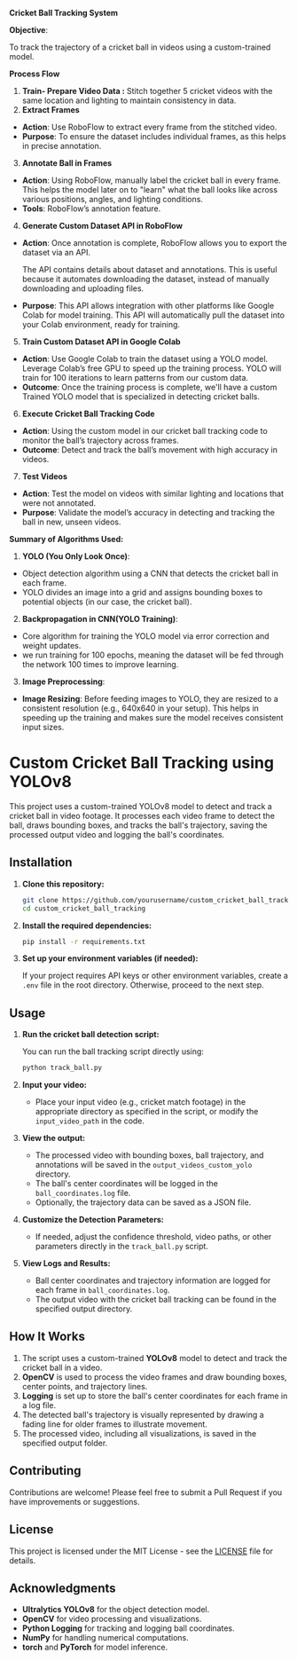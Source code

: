  **Cricket Ball Tracking System**

**Objective**:

To track the trajectory of a cricket ball in videos using a custom-trained model.

**Process Flow**

1. **Train- Prepare Video Data :** Stitch together 5 cricket videos with the same location and lighting to maintain consistency in data.
1. **Extract Frames**
- **Action**: Use RoboFlow to extract every frame from the stitched video.
- **Purpose**: To ensure the dataset includes individual frames, as this helps in precise annotation.
3. **Annotate Ball in Frames**
- **Action**: Using RoboFlow, manually label the cricket ball in every frame. This helps the model later on to "learn" what the ball looks like across various positions, angles, and lighting conditions.
- **Tools**: RoboFlow’s annotation feature.
4. **Generate Custom Dataset API in RoboFlow**
- **Action**: Once annotation is complete, RoboFlow allows you to export the dataset via an API. 

  The API contains details about dataset and annotations. This is useful because it automates downloading the dataset, instead of manually downloading and uploading files.

- **Purpose**: This API allows integration with other platforms like Google Colab for model training. This API will automatically pull the dataset into your Colab environment, ready for training.
5. **Train Custom Dataset API in Google Colab**
- **Action**: Use Google Colab to train the dataset using a YOLO model. Leverage Colab’s free GPU to speed up the training process. YOLO will train for 100 iterations to learn patterns from our custom data.
- **Outcome**: Once the training process is complete, we'll have a custom Trained YOLO model that is specialized in detecting cricket balls.
6. **Execute Cricket Ball Tracking Code**
- **Action**: Using the custom model in our cricket ball tracking code to monitor the ball’s trajectory across frames.
- **Outcome**: Detect and track the ball’s movement with high accuracy in videos.
7. **Test Videos**
- **Action**: Test the model on videos with similar lighting and locations that were not annotated.
- **Purpose**: Validate the model’s accuracy in detecting and tracking the ball in new, unseen videos.

**Summary of Algorithms Used:**

1. **YOLO (You Only Look Once)**:
- Object detection algorithm using a CNN that detects the cricket ball in each frame.
- YOLO divides an image into a grid and assigns bounding boxes to potential objects (in our case, the cricket ball). 
2. **Backpropagation in CNN(YOLO Training)**:
- Core algorithm for training the YOLO model via error correction and weight updates.
- we run training for 100 epochs, meaning the dataset will be fed through the network 100 times to improve learning.
3. **Image Preprocessing**:
- **Image Resizing**: Before feeding images to YOLO, they are resized to a consistent resolution (e.g., 640x640 in your setup). This helps in speeding up the training and makes sure the model receives consistent input sizes.

# Custom Cricket Ball Tracking using YOLOv8

This project uses a custom-trained YOLOv8 model to detect and track a cricket ball in video footage. It processes each video frame to detect the ball, draws bounding boxes, and tracks the ball's trajectory, saving the processed output video and logging the ball's coordinates.

## Installation

1. **Clone this repository:**

    ```sh
    git clone https://github.com/yourusername/custom_cricket_ball_tracking.git
    cd custom_cricket_ball_tracking
    ```

2. **Install the required dependencies:**

    ```sh
    pip install -r requirements.txt
    ```

3. **Set up your environment variables (if needed):**

    If your project requires API keys or other environment variables, create a `.env` file in the root directory. Otherwise, proceed to the next step.

## Usage

1. **Run the cricket ball detection script:**

    You can run the ball tracking script directly using:

    ```sh
    python track_ball.py
    ```

2. **Input your video:**

    - Place your input video (e.g., cricket match footage) in the appropriate directory as specified in the script, or modify the `input_video_path` in the code.

3. **View the output:**

    - The processed video with bounding boxes, ball trajectory, and annotations will be saved in the `output_videos_custom_yolo` directory.
    - The ball's center coordinates will be logged in the `ball_coordinates.log` file.
    - Optionally, the trajectory data can be saved as a JSON file.

4. **Customize the Detection Parameters:**

    - If needed, adjust the confidence threshold, video paths, or other parameters directly in the `track_ball.py` script.

5. **View Logs and Results:**

    - Ball center coordinates and trajectory information are logged for each frame in `ball_coordinates.log`.
    - The output video with the cricket ball tracking can be found in the specified output directory.

## How It Works

1. The script uses a custom-trained **YOLOv8** model to detect and track the cricket ball in a video.
2. **OpenCV** is used to process the video frames and draw bounding boxes, center points, and trajectory lines.
3. **Logging** is set up to store the ball's center coordinates for each frame in a log file.
4. The detected ball's trajectory is visually represented by drawing a fading line for older frames to illustrate movement.
5. The processed video, including all visualizations, is saved in the specified output folder.

## Contributing

Contributions are welcome! Please feel free to submit a Pull Request if you have improvements or suggestions.

## License

This project is licensed under the MIT License - see the [LICENSE](LICENSE) file for details.

## Acknowledgments

- **Ultralytics YOLOv8** for the object detection model.
- **OpenCV** for video processing and visualizations.
- **Python Logging** for tracking and logging ball coordinates.
- **NumPy** for handling numerical computations.
- **torch** and **PyTorch** for model inference.

